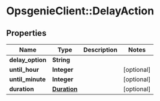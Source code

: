 # OpsgenieClient::DelayAction

## Properties
Name | Type | Description | Notes
------------ | ------------- | ------------- | -------------
**delay_option** | **String** |  | 
**until_hour** | **Integer** |  | [optional] 
**until_minute** | **Integer** |  | [optional] 
**duration** | [**Duration**](Duration.md) |  | [optional] 


